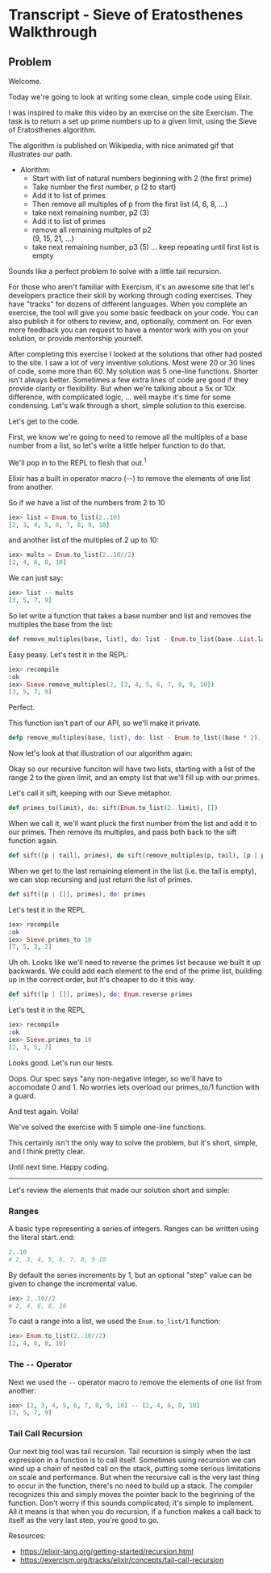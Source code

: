 # Transcript - Sieve of Eratosthenes Walkthrough

## Problem

Welcome.

Today we're going to look at writing some clean, simple code using Elixir.

I was inspired to make this video by an exercise on the site Exercism. The task is to return a set up prime numbers up to a given limit, using the Sieve of Eratosthenes algorithm.

The algorithm is published on Wikipedia, with nice animated gif that illustrates our path.

- Alorithm:
  - Start with list of natural numbers beginning with 2 (the first prime)
  - Take number the first number, p (2 to start)
  - Add it to list of primes
  - Then remove all multiples of p from the first list
    (4, 6, 8, ...)
  - take next remaining number, p2 (3)
  - Add it to list of primes
  - remove all remaining multples of p2  
    (9, 15, 21, ...)
  - take next remaining number, p3 (5)
  ... keep repeating until first list is empty

Sounds like a perfect problem to solve with a little tail recursion.

For those who aren't familiar with Exercism, it's an awesome site  that let's developers practice their skill by working through coding exercises. They have  "tracks" for dozens of different languages.  When you complete an exercise, the tool will  give you some basic feedback on your code. You can also publish it for others to review,  and, optionally, comment on. For even more feedback you can request to have a mentor work  with you on your solution, or provide mentorship yourself.

After completing this exercise I looked at the solutions that other had posted to the site. I saw a lot of very inventive solutions. Most were 20 or 30 lines of code, some more than  60. My solution was 5 one-line functions.  Shorter isn't always better. Sometimes a  few extra lines of code are good if they provide clarity or flexibility. But when we're  talking about a 5x or 10x difference, with complicated logic, ... well maybe it's time  for some condensing. Let's walk through a short, simple solution to this exercise.

Let's get to the code.

First, we know we're going to need to remove all the multiples of a base number from a list, so let's write a little helper function to do that.

We'll pop in to the REPL to flesh that out.<sup>1<sup>

Elixir has a built in operator macro (--) to remove the 
elements of one list from another.

So if we have a list of the numbers from 2 to 10

```elixir
iex> list = Enum.to_list(2..10)
[2, 3, 4, 5, 6, 7, 8, 9, 10]
```

and another list of the multiples of 2 up to 10:

```elixir
iex> mults = Enum.to_list(2..10//2)
[2, 4, 6, 8, 10]
```

We can just say: 

```elixir
iex> list -- mults
[3, 5, 7, 9]
```

So let write a function that takes a base number and
list and removes the multiples the base from the 
list:

```elixir
def remove_multiples(base, list), do: list - Enum.to_list(base..List.last(list))
```


Easy peasy. Let's test it in the REPL:

```elixir
iex> recompile
:ok
iex> Sieve.remove_multiples(2, [3, 4, 5, 6, 7, 8, 9, 10])
[3, 5, 7, 9]
```

Perfect.

This function isn't part of our API, so we'll make it 
private. 

```elixir
defp remove_multiples(base, list), do: list - Enum.to_list((base * 2)..List.last(list))
```
Now let's look at that illustration of our algorithm again:

Okay so our recursive funciton will have two lists,
starting with a list of the range 2 to the given limit,
and an empty list that we'll fill up with our primes.

Let's call it sift, keeping with our Sieve metaphor.

```elixir
def primes_to(limit), do: sift(Enum.to_list(2..limit), [])
```

When we call it, we'll want pluck the first number from
the list and add it to our primes. Then remove its 
multiples, and pass both back to the sift function again.

```elixir
def sift([p | tail], primes), do sift(remove_multiples(p, tail), [p | primes])
```

When we get to the last remaining element in the list (i.e.
the tail is empty), we can stop recursing and just return 
the list of primes. 

```elixir
def sift([p | []], primes), do: primes
```

Let's test it in the REPL.

```elixir
iex> recompile
:ok
iex> Sieve.primes_to 10
[7, 5, 3, 2]
```

Uh oh. Looks like we'll need to reverse the primes list
because we built it up backwards. We could add each element 
to the end of the prime list, building up in the correct order,
but it's cheaper to do it this way.

```elixir
def sift([p | []], primes), do: Enum.reverse primes
```

Let's test it in the REPL

```elixir
iex> recompile
:ok
iex> Sieve.primes_to 10
[2, 3, 5, 7]
```

Looks good. Let's run our tests.

Oops. Our spec says "any non-negative integer, so we'll
have to accomodate 0 and 1. No worries lets overload our 
primes_to/1 function with a guard.

And test again.
Voila!

We've solved the exercise with 5 simple one-line functions.

This certainly isn't the only way to solve the problem,
but it's short, simple, and I think pretty clear.

Until next time.
Happy coding.

---

Let's review the elements that made our solution short and simple:

### Ranges

A basic type representing a series of integers. Ranges can be written using the
literal start..end: 

```elixir
2..10
# 2, 3, 4, 5, 6, 7, 8, 9 10
```

By default the series increments by 1, but an optional "step" value can be 
given to change the incremental value.

```elixir
iex> 2..10//2
# 2, 4, 6, 8, 10
```

To cast a range into a list, we used the `Enum.to_list/1` function:

```elixir
iex> Enum.to_list(2..10//2)
[2, 4, 6, 8, 10]
```

### The `--` Operator

Next we used the `--` operator macro to remove the elements of one list
from another:

```elixir
iex> [2, 3, 4, 5, 6, 7, 8, 9, 10] -- [2, 4, 6, 8, 10]
[3, 5, 7, 9]
```

### Tail Call Recursion 

Our next big tool was tail recursion. Tail recursion is simply when 
the last expression in a function is to call itself. Sometimes using 
recursion we can wind up a chain of nested call on the stack, putting
some serious limitations on scale and performance. But when the recursive
call is the very last thing to occur in the function, there's no need to 
build up a stack. The compiler recognizes this and simply moves the pointer 
back to the beginning of the function. Don't worry if this sounds complicated; 
it's simple to implement. All it means is that when you do recursion, if a function
makes a call back to itself as the very last step, you're good to go.

Resources:

- https://elixir-lang.org/getting-started/recursion.html
- https://exercism.org/tracks/elixir/concepts/tail-call-recursion
